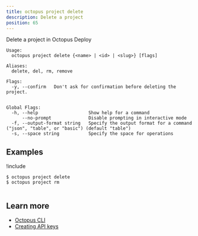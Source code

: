 ```yaml
---
title: octopus project delete
description: Delete a project
position: 65
---
```


Delete a project in Octopus Deploy


```text
Usage:
  octopus project delete {<name> | <id> | <slug>} [flags]

Aliases:
  delete, del, rm, remove

Flags:
  -y, --confirm   Don't ask for confirmation before deleting the project.


Global Flags:
  -h, --help                   Show help for a command
      --no-prompt              Disable prompting in interactive mode
  -f, --output-format string   Specify the output format for a command ("json", "table", or "basic") (default "table")
  -s, --space string           Specify the space for operations

```

## Examples

!include <samples-instance>


```text
$ octopus project delete
$ octopus project rm


```

## Learn more

- [Octopus CLI](/docs/octopus-rest-api/cli/index.md)
- [Creating API keys](/docs/octopus-rest-api/how-to-create-an-api-key.md)